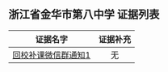 浙江省金华市第八中学 证据列表
---
|证据名字|证据补充|
|:---:|:---:|
|[回校补课微信群通知1](https://raw.githubusercontent.com/No694/Fuck694/main/blacklist/zjjhdbzx/1.png)|无|
